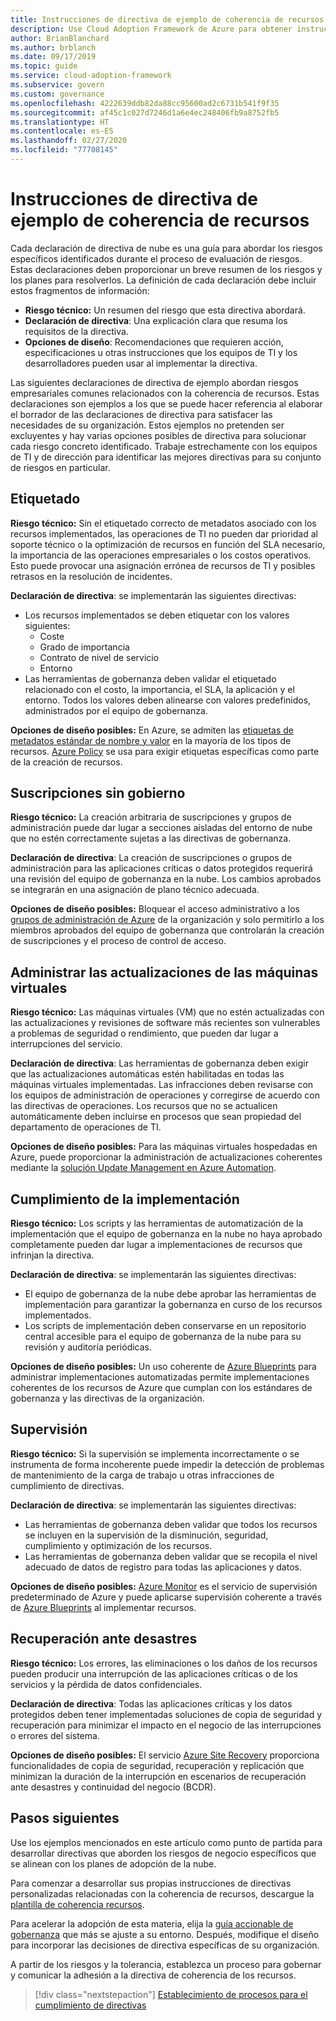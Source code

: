 ```yaml
---
title: Instrucciones de directiva de ejemplo de coherencia de recursos
description: Use Cloud Adoption Framework de Azure para obtener instrucciones de ejemplo de la directiva de coherencia de recursos que le ayuden a realizar un borrador de dicha directiva de la organización.
author: BrianBlanchard
ms.author: brblanch
ms.date: 09/17/2019
ms.topic: guide
ms.service: cloud-adoption-framework
ms.subservice: govern
ms.custom: governance
ms.openlocfilehash: 4222639ddb82da88cc95600ad2c6731b541f9f35
ms.sourcegitcommit: af45c1c027d7246d1a6e4ec248406fb9a8752fb5
ms.translationtype: HT
ms.contentlocale: es-ES
ms.lasthandoff: 02/27/2020
ms.locfileid: "77708145"
---
```

# <a name="resource-consistency-sample-policy-statements"></a>Instrucciones de directiva de ejemplo de coherencia de recursos

Cada declaración de directiva de nube es una guía para abordar los riesgos específicos identificados durante el proceso de evaluación de riesgos. Estas declaraciones deben proporcionar un breve resumen de los riesgos y los planes para resolverlos. La definición de cada declaración debe incluir estos fragmentos de información:

- **Riesgo técnico:** Un resumen del riesgo que esta directiva abordará.
- **Declaración de directiva**: Una explicación clara que resuma los requisitos de la directiva.
- **Opciones de diseño**: Recomendaciones que requieren acción, especificaciones u otras instrucciones que los equipos de TI y los desarrolladores pueden usar al implementar la directiva.

Las siguientes declaraciones de directiva de ejemplo abordan riesgos empresariales comunes relacionados con la coherencia de recursos. Estas declaraciones son ejemplos a los que se puede hacer referencia al elaborar el borrador de las declaraciones de directiva para satisfacer las necesidades de su organización. Estos ejemplos no pretenden ser excluyentes y hay varias opciones posibles de directiva para solucionar cada riesgo concreto identificado. Trabaje estrechamente con los equipos de TI y de dirección para identificar las mejores directivas para su conjunto de riesgos en particular.

## <a name="tagging"></a>Etiquetado

**Riesgo técnico:** Sin el etiquetado correcto de metadatos asociado con los recursos implementados, las operaciones de TI no pueden dar prioridad al soporte técnico o la optimización de recursos en función del SLA necesario, la importancia de las operaciones empresariales o los costos operativos. Esto puede provocar una asignación errónea de recursos de TI y posibles retrasos en la resolución de incidentes.

**Declaración de directiva**: se implementarán las siguientes directivas:

- Los recursos implementados se deben etiquetar con los valores siguientes:
  - Coste
  - Grado de importancia
  - Contrato de nivel de servicio
  - Entorno
- Las herramientas de gobernanza deben validar el etiquetado relacionado con el costo, la importancia, el SLA, la aplicación y el entorno. Todos los valores deben alinearse con valores predefinidos, administrados por el equipo de gobernanza.

**Opciones de diseño posibles:** En Azure, se admiten las [etiquetas de metadatos estándar de nombre y valor](https://docs.microsoft.com/azure/azure-resource-manager/resource-group-using-tags) en la mayoría de los tipos de recursos. [Azure Policy](https://docs.microsoft.com/azure/governance/policy/overview) se usa para exigir etiquetas específicas como parte de la creación de recursos.

## <a name="ungoverned-subscriptions"></a>Suscripciones sin gobierno

**Riesgo técnico:** La creación arbitraria de suscripciones y grupos de administración puede dar lugar a secciones aisladas del entorno de nube que no estén correctamente sujetas a las directivas de gobernanza.

**Declaración de directiva**: La creación de suscripciones o grupos de administración para las aplicaciones críticas o datos protegidos requerirá una revisión del equipo de gobernanza en la nube. Los cambios aprobados se integrarán en una asignación de plano técnico adecuada.

**Opciones de diseño posibles:** Bloquear el acceso administrativo a los [grupos de administración de Azure](https://docs.microsoft.com/azure/governance/management-groups) de la organización y solo permitirlo a los miembros aprobados del equipo de gobernanza que controlarán la creación de suscripciones y el proceso de control de acceso.

## <a name="manage-updates-to-virtual-machines"></a>Administrar las actualizaciones de las máquinas virtuales

**Riesgo técnico:** Las máquinas virtuales (VM) que no estén actualizadas con las actualizaciones y revisiones de software más recientes son vulnerables a problemas de seguridad o rendimiento, que pueden dar lugar a interrupciones del servicio.

**Declaración de directiva**: Las herramientas de gobernanza deben exigir que las actualizaciones automáticas estén habilitadas en todas las máquinas virtuales implementadas. Las infracciones deben revisarse con los equipos de administración de operaciones y corregirse de acuerdo con las directivas de operaciones. Los recursos que no se actualicen automáticamente deben incluirse en procesos que sean propiedad del departamento de operaciones de TI.

**Opciones de diseño posibles:** Para las máquinas virtuales hospedadas en Azure, puede proporcionar la administración de actualizaciones coherentes mediante la [solución Update Management en Azure Automation](https://docs.microsoft.com/azure/automation/automation-update-management).

## <a name="deployment-compliance"></a>Cumplimiento de la implementación

**Riesgo técnico:** Los scripts y las herramientas de automatización de la implementación que el equipo de gobernanza en la nube no haya aprobado completamente pueden dar lugar a implementaciones de recursos que infrinjan la directiva.

**Declaración de directiva**: se implementarán las siguientes directivas:

- El equipo de gobernanza de la nube debe aprobar las herramientas de implementación para garantizar la gobernanza en curso de los recursos implementados.
- Los scripts de implementación deben conservarse en un repositorio central accesible para el equipo de gobernanza de la nube para su revisión y auditoría periódicas.

**Opciones de diseño posibles:** Un uso coherente de [Azure Blueprints](https://docs.microsoft.com/azure/governance/blueprints) para administrar implementaciones automatizadas permite implementaciones coherentes de los recursos de Azure que cumplan con los estándares de gobernanza y las directivas de la organización.

## <a name="monitoring"></a>Supervisión

**Riesgo técnico:** Si la supervisión se implementa incorrectamente o se instrumenta de forma incoherente puede impedir la detección de problemas de mantenimiento de la carga de trabajo u otras infracciones de cumplimiento de directivas.

**Declaración de directiva**: se implementarán las siguientes directivas:

- Las herramientas de gobernanza deben validar que todos los recursos se incluyen en la supervisión de la disminución, seguridad, cumplimiento y optimización de los recursos.
- Las herramientas de gobernanza deben validar que se recopila el nivel adecuado de datos de registro para todas las aplicaciones y datos.

**Opciones de diseño posibles:** [Azure Monitor](https://docs.microsoft.com/azure/azure-monitor/overview) es el servicio de supervisión predeterminado de Azure y puede aplicarse supervisión coherente a través de [Azure Blueprints](https://docs.microsoft.com/azure/governance/blueprints) al implementar recursos.

## <a name="disaster-recovery"></a>Recuperación ante desastres

**Riesgo técnico:** Los errores, las eliminaciones o los daños de los recursos pueden producir una interrupción de las aplicaciones críticas o de los servicios y la pérdida de datos confidenciales.

**Declaración de directiva**: Todas las aplicaciones críticas y los datos protegidos deben tener implementadas soluciones de copia de seguridad y recuperación para minimizar el impacto en el negocio de las interrupciones o errores del sistema.

**Opciones de diseño posibles:** El servicio [Azure Site Recovery](https://docs.microsoft.com/azure/site-recovery/site-recovery-overview) proporciona funcionalidades de copia de seguridad, recuperación y replicación que minimizan la duración de la interrupción en escenarios de recuperación ante desastres y continuidad del negocio (BCDR).

## <a name="next-steps"></a>Pasos siguientes

Use los ejemplos mencionados en este artículo como punto de partida para desarrollar directivas que aborden los riesgos de negocio específicos que se alinean con los planes de adopción de la nube.

Para comenzar a desarrollar sus propias instrucciones de directivas personalizadas relacionadas con la coherencia de recursos, descargue la [plantilla de coherencia recursos](./template.md).

Para acelerar la adopción de esta materia, elija la [guía accionable de gobernanza](../guides/index.md) que más se ajuste a su entorno. Después, modifique el diseño para incorporar las decisiones de directiva específicas de su organización.

A partir de los riesgos y la tolerancia, establezca un proceso para gobernar y comunicar la adhesión a la directiva de coherencia de los recursos.

> [!div class="nextstepaction"]
> [Establecimiento de procesos para el cumplimiento de directivas](./compliance-processes.md)
